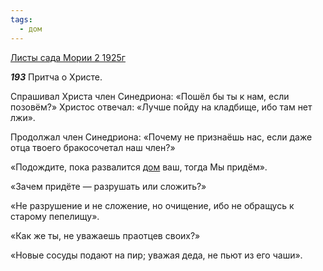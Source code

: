 ```yaml
---
tags:
  - дом
---
```


[Листы сада Мории 2 1925г](https://127.0.0.1:4002/agni/1925)

___193___
Притча о Христе.   

Спрашивал Христа член Синедриона: «Пошёл бы ты к нам, если позовём?» Христос отвечал: «Лучше пойду на кладбище, ибо там нет лжи».   

Продолжал член Синедриона: «Почему не признаёшь нас, если даже отца твоего бракосочетал наш член?»   

«Подождите, пока развалится [дом](../../../tags/#дом) ваш, тогда Мы придём».   

«Зачем придёте — разрушать или сложить?»   

«Не разрушение и не сложение, но очищение, ибо не обращусь к старому пепелищу».   

«Как же ты, не уважаешь праотцев своих?»   

«Новые сосуды подают на пир; уважая деда, не пьют из его чаши».   

